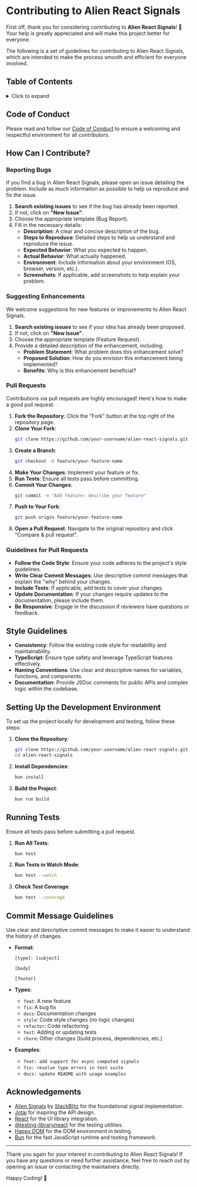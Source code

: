 # Contributing to Alien React Signals

First off, thank you for considering contributing to **Alien React Signals**! 🎉 Your help is greatly appreciated and will make this project better for everyone.

The following is a set of guidelines for contributing to Alien React Signals, which are intended to make the process smooth and efficient for everyone involved.

## Table of Contents

<details>
    <summary>Click to expand</summary>

- [Code of Conduct](#code-of-conduct)
- [How Can I Contribute?](#how-can-i-contribute)
    - [Reporting Bugs](#reporting-bugs)
    - [Suggesting Enhancements](#suggesting-enhancements)
    - [Pull Requests](#pull-requests)
- [Style Guidelines](#style-guidelines)
- [Setting Up the Development Environment](#setting-up-the-development-environment)
- [Running Tests](#running-tests)
- [Commit Message Guidelines](#commit-message-guidelines)
- [Acknowledgements](#acknowledgements)

</details>

## Code of Conduct

Please read and follow our [Code of Conduct](CODE_OF_CONDUCT.md) to ensure a welcoming and respectful environment for all contributors.

## How Can I Contribute?

### Reporting Bugs

If you find a bug in Alien React Signals, please open an issue detailing the problem. Include as much information as possible to help us reproduce and fix the issue.

1. **Search existing issues** to see if the bug has already been reported.
2. If not, click on **"New Issue"**.
3. Choose the appropriate template (Bug Report).
4. Fill in the necessary details:
   - **Description**: A clear and concise description of the bug.
   - **Steps to Reproduce**: Detailed steps to help us understand and reproduce the issue.
   - **Expected Behavior**: What you expected to happen.
   - **Actual Behavior**: What actually happened.
   - **Environment**: Include information about your environment (OS, browser, version, etc.).
   - **Screenshots**: If applicable, add screenshots to help explain your problem.

### Suggesting Enhancements

We welcome suggestions for new features or improvements to Alien React Signals.

1. **Search existing issues** to see if your idea has already been proposed.
2. If not, click on **"New Issue"**.
3. Choose the appropriate template (Feature Request).
4. Provide a detailed description of the enhancement, including:
   - **Problem Statement**: What problem does this enhancement solve?
   - **Proposed Solution**: How do you envision this enhancement being implemented?
   - **Benefits**: Why is this enhancement beneficial?

### Pull Requests

Contributions via pull requests are highly encouraged! Here's how to make a good pull request:

1. **Fork the Repository**: Click the "Fork" button at the top right of the repository page.
2. **Clone Your Fork**:
   ```bash
   git clone https://github.com/your-username/alien-react-signals.git
   ```
3. **Create a Branch**:
   ```bash
   git checkout -b feature/your-feature-name
   ```
4. **Make Your Changes**: Implement your feature or fix.
5. **Run Tests**: Ensure all tests pass before committing.
6. **Commit Your Changes**:
   ```bash
   git commit -m "Add feature: describe your feature"
   ```
7. **Push to Your Fork**:
   ```bash
   git push origin feature/your-feature-name
   ```
8. **Open a Pull Request**: Navigate to the original repository and click "Compare & pull request".

### Guidelines for Pull Requests

- **Follow the Code Style**: Ensure your code adheres to the project's style guidelines.
- **Write Clear Commit Messages**: Use descriptive commit messages that explain the "why" behind your changes.
- **Include Tests**: If applicable, add tests to cover your changes.
- **Update Documentation**: If your changes require updates to the documentation, please include them.
- **Be Responsive**: Engage in the discussion if reviewers have questions or feedback.

## Style Guidelines

- **Consistency**: Follow the existing code style for readability and maintainability.
- **TypeScript**: Ensure type safety and leverage TypeScript features effectively.
- **Naming Conventions**: Use clear and descriptive names for variables, functions, and components.
- **Documentation**: Provide JSDoc comments for public APIs and complex logic within the codebase.

## Setting Up the Development Environment

To set up the project locally for development and testing, follow these steps:

1. **Clone the Repository**:
   ```bash
   git clone https://github.com/your-username/alien-react-signals.git
   cd alien-react-signals
   ```
2. **Install Dependencies**:
   ```bash
   bun install
   ```
3. **Build the Project**:
   ```bash
   bun run build
   ```

## Running Tests

Ensure all tests pass before submitting a pull request.

1. **Run All Tests**:
   ```bash
   bun test
   ```
2. **Run Tests in Watch Mode**:
   ```bash
   bun test --watch
   ```
3. **Check Test Coverage**:
   ```bash
   bun test --coverage
   ```

## Commit Message Guidelines

Use clear and descriptive commit messages to make it easier to understand the history of changes.

- **Format**:
  ```
  [type]: [subject]
  
  [body]
  
  [footer]
  ```
- **Types**:
  - `feat`: A new feature
  - `fix`: A bug fix
  - `docs`: Documentation changes
  - `style`: Code style changes (no logic changes)
  - `refactor`: Code refactoring
  - `test`: Adding or updating tests
  - `chore`: Other changes (build process, dependencies, etc.)
  
- **Examples**:
  - `feat: add support for async computed signals`
  - `fix: resolve type errors in test suite`
  - `docs: update README with usage examples`

## Acknowledgements

- [Alien Signals](https://github.com/stackblitz/alien-signals) by [StackBlitz](https://stackblitz.com) for the foundational signal implementation.
- [Jotai](https://github.com/pmndrs/jotai) for inspiring the API design.
- [React](https://reactjs.org/) for the UI library integration.
- [@testing-library/react](https://testing-library.com/docs/react-testing-library/intro) for the testing utilities.
- [Happy DOM](https://github.com/happy-dom/happy-dom) for the DOM environment in testing.
- [Bun](https://bun.sh/) for the fast JavaScript runtime and testing framework.

---

Thank you again for your interest in contributing to Alien React Signals! If you have any questions or need further assistance, feel free to reach out by opening an issue or contacting the maintainers directly.

Happy Coding! 🚀